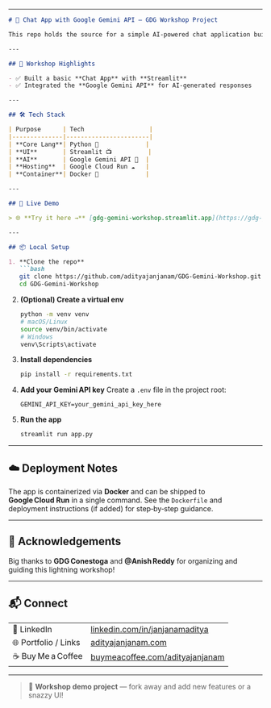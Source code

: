
---

````markdown
# 🤖 Chat App with Google Gemini API — GDG Workshop Project

This repo holds the source for a simple AI‑powered chat application built during the **“Build & Deploy a Chat App with Gemini API on Google Cloud”** workshop hosted by **GDG on Campus – Conestoga College**.

---

## 🚀 Workshop Highlights

- ✅ Built a basic **Chat App** with **Streamlit**  
- ✅ Integrated the **Google Gemini API** for AI‑generated responses  

---

## 🛠️ Tech Stack

| Purpose      | Tech                  |
|--------------|-----------------------|
| **Core Lang**| Python 🐍             |
| **UI**       | Streamlit 📺          |
| **AI**       | Google Gemini API 🤖  |
| **Hosting**  | Google Cloud Run ☁️   |
| **Container**| Docker 🐳             |

---

## 📸 Live Demo

> 🌐 **Try it here →** [gdg-gemini-workshop.streamlit.app](https://gdg-gemini-workshop.streamlit.app/)

---

## 📦 Local Setup

1. **Clone the repo**  
   ```bash
   git clone https://github.com/adityajanjanam/GDG-Gemini-Workshop.git
   cd GDG-Gemini-Workshop
````

2. **(Optional) Create a virtual env**

   ```bash
   python -m venv venv
   # macOS/Linux
   source venv/bin/activate
   # Windows
   venv\Scripts\activate
   ```

3. **Install dependencies**

   ```bash
   pip install -r requirements.txt
   ```

4. **Add your Gemini API key**
   Create a `.env` file in the project root:

   ```env
   GEMINI_API_KEY=your_gemini_api_key_here
   ```

5. **Run the app**

   ```bash
   streamlit run app.py
   ```

---

## ☁️ Deployment Notes

The app is containerized via **Docker** and can be shipped to **Google Cloud Run** in a single command.
See the `Dockerfile` and deployment instructions (if added) for step‑by‑step guidance.

---

## 🙌 Acknowledgements

Big thanks to **GDG Conestoga** and **@Anish Reddy** for organizing and guiding this lightning workshop!

---

## 📬 Connect

|                      |                                                                            |
| -------------------- | -------------------------------------------------------------------------- |
| 🔗 LinkedIn          | [linkedin.com/in/janjanamaditya](https://linkedin.com/in/janjanamaditya)   |
| 🌐 Portfolio / Links | [adityajanjanam.com](https://adityajanjanam.com/)                          |
| ☕ Buy Me a Coffee    | [buymeacoffee.com/adityajanjanam](https://buymeacoffee.com/adityajanjanam) |

---

> 🚧 **Workshop demo project** — fork away and add new features or a snazzy UI!

```
